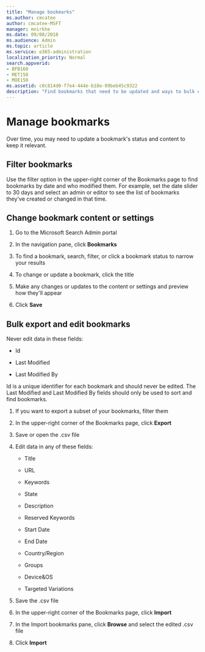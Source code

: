 ```yaml
---
title: "Manage bookmarks"
ms.author: cmcatee
author: cmcatee-MSFT
manager: mnirkhe
ms.date: 09/08/2018
ms.audience: Admin
ms.topic: article
ms.service: o365-administration
localization_priority: Normal
search.appverid:
- BFB160
- MET150
- MOE150
ms.assetid: c0c814d0-f7e4-444e-b18e-09beb45c9322
description: "Find bookmarks that need to be updated and ways to bulk edit bookmark results for Microsoft Search"
---
```


# Manage bookmarks

Over time, you may need to update a bookmark's status and content to keep it relevant. 
  
## Filter bookmarks

Use the filter option in the upper-right corner of the Bookmarks page to find bookmarks by date and who modified them. For example, set the date slider to 30 days and select an admin or editor to see the list of bookmarks they've created or changed in that time.
  
## Change bookmark content or settings

1. Go to the Microsoft Search Admin portal
    
2. In the navigation pane, click **Bookmarks**
    
3. To find a bookmark, search, filter, or click a bookmark status to narrow your results
    
4. To change or update a bookmark, click the title
    
5. Make any changes or updates to the content or settings and preview how they'll appear 
    
6. Click **Save**
    
## Bulk export and edit bookmarks

Never edit data in these fields:
  
- Id
    
- Last Modified
    
- Last Modified By
    
Id is a unique identifier for each bookmark and should never be edited. The Last Modified and Last Modified By fields should only be used to sort and find bookmarks.
  
1. If you want to export a subset of your bookmarks, filter them
    
2. In the upper-right corner of the Bookmarks page, click **Export**
    
3. Save or open the .csv file
    
4. Edit data in any of these fields:
   - Title
    
   - URL
    
   - Keywords
    
   - State
    
   - Description
    
   - Reserved Keywords
    
   - Start Date
    
   - End Date
    
   - Country/Region
    
   - Groups
    
   - Device&amp;OS
    
   - Targeted Variations
    
5. Save the .csv file
    
6. In the upper-right corner of the Bookmarks page, click **Import**
    
7. In the Import bookmarks pane, click **Browse** and select the edited .csv file 
    
8. Click **Import**